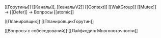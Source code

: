 [[Горутины]]
[[Каналы]], [[каналыV2]]
[[Context]]
[[WaitGroup]]
[[Mutex]] -> 
[[Defer]] -> Вопросы
[[atomic]]


[[Планировщик]]
[[ПланировщикГорутин]]

[[Вопросы с собеседований]]
[[ЛайфкодингМногопоточности]]
